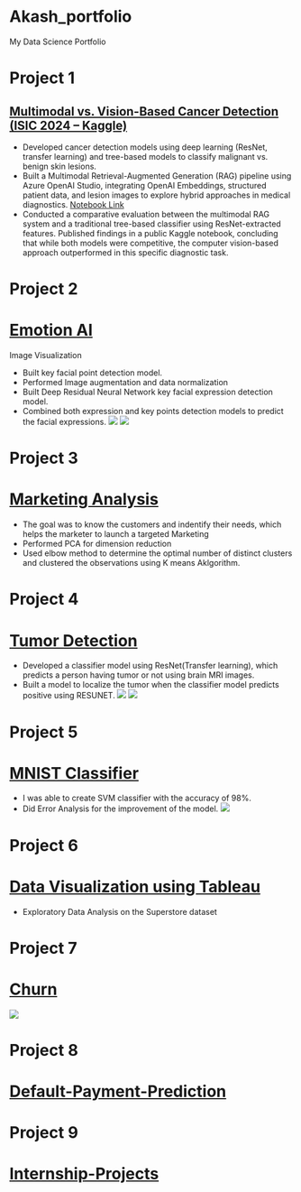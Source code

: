 # Akash_portfolio
My Data Science Portfolio

# Project 1
## [Multimodal vs. Vision-Based Cancer Detection (ISIC 2024 – Kaggle)](https://www.kaggle.com/code/akashkanojiya/cancer-prediction-isic-2024)

- Developed cancer detection models using deep learning (ResNet, transfer learning) and tree-based models to classify malignant vs. benign skin lesions.
- Built a Multimodal Retrieval-Augmented Generation (RAG) pipeline using Azure OpenAI Studio, integrating OpenAI Embeddings, structured patient data, and lesion images to explore hybrid approaches in medical diagnostics. [Notebook Link](https://github.com/Kasha-13/multimodal_rag_cancer_detection_01)
- Conducted a comparative evaluation between the multimodal RAG system and a traditional tree-based classifier using ResNet-extracted features. Published findings in a public Kaggle notebook, concluding that while both models were competitive, the computer vision-based approach outperformed in this specific diagnostic task.

  
# Project 2
# [Emotion AI](https://github.com/Kasha-13/AI-Emotion)                                                                             
Image Visualization 
- Built key facial point detection model.
- Performed Image augmentation and data normalization
- Built Deep Residual Neural Network key facial expression detection model.
- Combined both expression and key points detection models to predict the facial expressions.
![](/images/facial_key%20points.PNG)
![](/images/emotion.PNG)

# Project 3
# [Marketing Analysis](https://github.com/Kasha-13/Marketing-AI)
-	The goal was to know the customers and indentify  their needs, which helps the marketer to launch a targeted Marketing
-	Performed PCA for dimension reduction
-	Used  elbow method to determine the optimal number of distinct clusters and clustered the observations using K means Aklgorithm.

# Project 4
# [Tumor Detection](https://github.com/Kasha-13/Tumor_detection)
- Developed a classifier model using ResNet(Transfer learning), which predicts a person having tumor or not using brain MRI images.
- Built a model to localize the tumor when the classifier model predicts positive using RESUNET. 
![](/images/health_1.PNG)
![](/images/Health_2.PNG)

# Project 5
# [MNIST Classifier](https://github.com/Kasha-13/MNIST)
- I was able to create SVM classifier with the accuracy of 98%.
- Did Error Analysis for the improvement of the model.
![](/images/mnist.PNG)

# Project 6
# [Data Visualization using Tableau](https://public.tableau.com/profile/akash4773#!/vizhome/ProfitorLoss_16155416805000/Story1?publish=yes)
- Exploratory Data Analysis on the Superstore dataset

# Project 7
# [Churn](https://github.com/Kasha-13/Churn)
![](/images/git.PNG)

# Project 8
# [Default-Payment-Prediction](https://github.com/Kasha-13/Default-Payment-Prediction) 

# Project 9
# [Internship-Projects](https://github.com/Kasha-13/Internship_tools)

